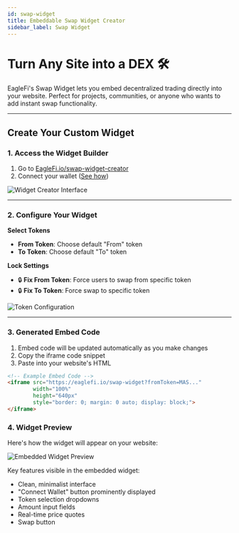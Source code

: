 ```yaml
---
id: swap-widget
title: Embeddable Swap Widget Creator
sidebar_label: Swap Widget
---
```


# Turn Any Site into a DEX 🛠️

EagleFi's Swap Widget lets you embed decentralized trading directly into your website. Perfect for projects, communities, or anyone who wants to add instant swap functionality.

---

## Create Your Custom Widget

### 1. Access the Widget Builder

1. Go to [EagleFi.io/swap-widget-creator](https://www.eaglefi.io/swap-widget-creator) 
2. Connect your wallet ([See how](./getting-started))  

![Widget Creator Interface](/img/swap_widget_creator.png)

---

### 2. Configure Your Widget

**Select Tokens**

- **From Token**: Choose default "From" token
- **To Token**: Choose default "To" token

**Lock Settings**

- 🔒 **Fix From Token**: Force users to swap from specific token
- 🔒 **Fix To Token**: Force swap to specific token

![Token Configuration](/img/fix_from_and_to.png)  

---

### 3. Generated Embed Code

1. Embed code will be updated automatically as you make changes
2. Copy the iframe code snippet  
3. Paste into your website's HTML  

```html
<!-- Example Embed Code -->
<iframe src="https://eaglefi.io/swap-widget?fromToken=MAS..." 
        width="100%" 
        height="640px"
        style="border: 0; margin: 0 auto; display: block;">
</iframe>
```

### 4. Widget Preview

Here's how the widget will appear on your website:

![Embedded Widget Preview](/img/iframe_final.png)

Key features visible in the embedded widget:

- Clean, minimalist interface
- "Connect Wallet" button prominently displayed
- Token selection dropdowns
- Amount input fields
- Real-time price quotes
- Swap button
